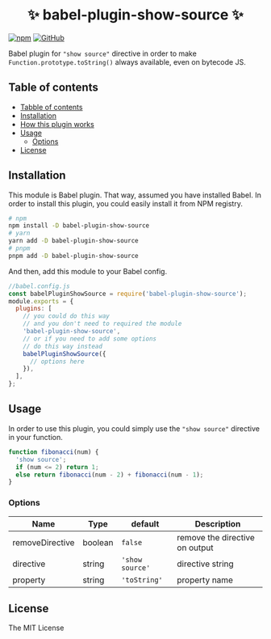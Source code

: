 <h1 align="center">
  ✨ babel-plugin-show-source ✨
</h1>

[![npm](https://img.shields.io/npm/v/babel-plugin-show-source)](https://npmjs.com/package/babel-plugin-show-source)
[![GitHub](https://img.shields.io/github/license/nouvist/babel-plugin-show-source)](https://github.com/nouvist/babel-plugin-show-source)

Babel plugin for `"show source"` directive in order to make `Function.prototype.toString()` always available, even on bytecode JS.

## Table of contents

- [Tabble of contents](#table-of-contents)
- [Installation](#installation)
- [How this plugin works](#how-this-plugin-works)
- [Usage](#usage)
  - [Options](#options)
- [License](#license)

## Installation

This module is Babel plugin. That way, assumed you have installed Babel. In order to install this plugin, you could easily install it from NPM registry.

```bash
# npm
npm install -D babel-plugin-show-source
# yarn
yarn add -D babel-plugin-show-source
# pnpm
pnpm add -D babel-plugin-show-source
```

And then, add this module to your Babel config.

```js
//babel.config.js
const babelPluginShowSource = require('babel-plugin-show-source');
module.exports = {
  plugins: [
    // you could do this way
    // and you don't need to required the module
    'babel-plugin-show-source',
    // or if you need to add some options
    // do this way instead
    babelPluginShowSource({
      // options here
    }),
  ],
};
```

## Usage

In order to use this plugin, you could simply use the `"show source"` directive in your function.

```js
function fibonacci(num) {
  'show source';
  if (num <= 2) return 1;
  else return fibonacci(num - 2) + fibonacci(num - 1);
}
```

### Options

| Name            | Type    | default         | Description                    |
| --------------- | ------- | --------------- | ------------------------------ |
| removeDirective | boolean | `false`         | remove the directive on output |
| directive       | string  | `'show source'` | directive string               |
| property        | string  | `'toString'`    | property name                  |

## License

The MIT License
